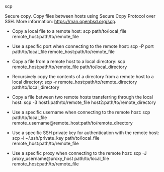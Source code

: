 
  scp

  Secure copy.
  Copy files between hosts using Secure Copy Protocol over SSH.
  More information: https://man.openbsd.org/scp.

  - Copy a local file to a remote host:
    scp path/to/local_file remote_host:path/to/remote_file

  - Use a specific port when connecting to the remote host:
    scp -P port path/to/local_file remote_host:path/to/remote_file

  - Copy a file from a remote host to a local directory:
    scp remote_host:path/to/remote_file path/to/local_directory

  - Recursively copy the contents of a directory from a remote host to a local directory:
    scp -r remote_host:path/to/remote_directory path/to/local_directory

  - Copy a file between two remote hosts transferring through the local host:
    scp -3 host1:path/to/remote_file host2:path/to/remote_directory

  - Use a specific username when connecting to the remote host:
    scp path/to/local_file remote_username@remote_host:path/to/remote_directory

  - Use a specific SSH private key for authentication with the remote host:
    scp -i ~/.ssh/private_key path/to/local_file remote_host:path/to/remote_file

  - Use a specific proxy when connecting to the remote host:
    scp -J proxy_username@proxy_host path/to/local_file remote_host:path/to/remote_file


